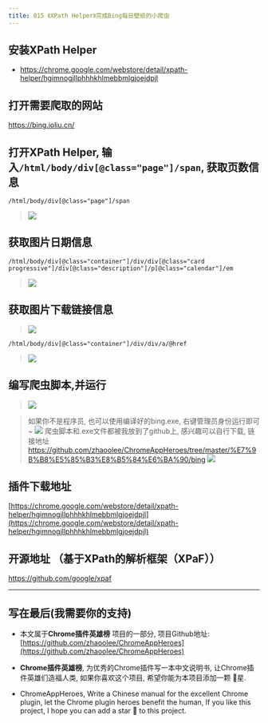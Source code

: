```yaml
---
title: 015 《XPath Helper》完成Bing每日壁纸的小爬虫
---
```

## 安装XPath Helper
- https://chrome.google.com/webstore/detail/xpath-helper/hgimnogjllphhhkhlmebbmlgjoejdpjl

## 打开需要爬取的网站

https://bing.ioliu.cn/

## 打开XPath Helper, 输入`/html/body/div[@class="page"]/span`, 获取页数信息

```
/html/body/div[@class="page"]/span
```
> ![](https://www.v2fy.com/asset/015_xpath_helper/c386fd93de5a4942b785994698f225aa.png)

## 获取图片日期信息
```
/html/body/div[@class="container"]/div/div[@class="card progressive"]/div[@class="description"]/p[@class="calendar"]/em
```
> ![](https://www.v2fy.com/asset/015_xpath_helper/b9f7882fc32d498cb30bc621359ab9f7.png)


## 获取图片下载链接信息
> ![](https://www.v2fy.com/asset/015_xpath_helper/044682301def4141b9907738b10cd0f4.png)

```
/html/body/div[@class="container"]/div/div/a/@href
```
> ![](https://www.v2fy.com/asset/015_xpath_helper/0193d0122feb4eb29ea6dc11d049c764.png)


## 编写爬虫脚本,并运行
> ![](https://www.v2fy.com/asset/015_xpath_helper/0ed47e862c3443a0a801a7779ee716b8.png)

> 如果你不是程序员, 也可以使用编译好的bing.exe, 右键管理员身份运行即可~
> ![](https://www.v2fy.com/asset/015_xpath_helper/388f7686cb3149a5b2692ab23535de65.png)
> 爬虫脚本和.exe文件都被我放到了github上, 感兴趣可以自行下载, 链接地址 https://github.com/zhaoolee/ChromeAppHeroes/tree/master/%E7%9B%B8%E5%85%B3%E8%B5%84%E6%BA%90/bing
> ![](https://www.v2fy.com/asset/015_xpath_helper/1b015ac803c041e5a7bdd27c3f6245ae.png)


## 插件下载地址

[https://chrome.google.com/webstore/detail/xpath-helper/hgimnogjllphhhkhlmebbmlgjoejdpjl](https://chrome.google.com/webstore/detail/xpath-helper/hgimnogjllphhhkhlmebbmlgjoejdpjl)

## 开源地址 （基于XPath的解析框架（XPaF））
https://github.com/google/xpaf

---

## 写在最后(我需要你的支持)
- 本文属于**Chrome插件英雄榜** 项目的一部分, 项目Github地址: [https://github.com/zhaoolee/ChromeAppHeroes](https://github.com/zhaoolee/ChromeAppHeroes)

- **Chrome插件英雄榜**, 为优秀的Chrome插件写一本中文说明书, 让Chrome插件英雄们造福人类, 如果你喜欢这个项目, 希望你能为本项目添加一颗 🌟星.

- ChromeAppHeroes, Write a Chinese manual for the excellent Chrome plugin, let the Chrome plugin heroes benefit the human, If you like this project, I hope you can add a star 🌟 to this project.




